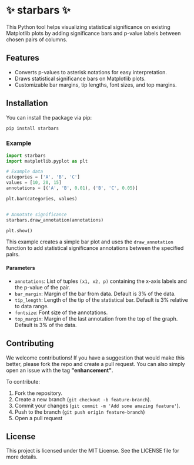 # ✨ starbars ✨

This Python tool helps visualizing statistical significance on existing Matplotlib plots by adding significance bars and p-value labels between chosen pairs of columns.

## Features

- Converts p-values to asterisk notations for easy interpretation.
- Draws statistical significance bars on Matplotlib plots.
- Customizable bar margins, tip lengths, font sizes, and top margins.

## Installation

You can install the package via pip:

```bash
pip install starbars
```

### Example

```python
import starbars
import matplotlib.pyplot as plt

# Example data
categories = ['A', 'B', 'C']
values = [10, 20, 15]
annotations = [('A', 'B', 0.01), ('B', 'C', 0.05)]

plt.bar(categories, values)


# Annotate significance
starbars.draw_annotation(annotations)

plt.show()
```

This example creates a simple bar plot and uses the `draw_annotation` function to add statistical significance annotations between the specified pairs.

#### Parameters

- `annotations`: List of tuples `(x1, x2, p)` containing the x-axis labels and the p-value of the pair.
- `bar_margin`: Margin of the bar from data. Default is 3% of the data.
- `tip_length`: Length of the tip of the statistical bar. Default is 3% relative to data range.
- `fontsize`: Font size of the annotations.
- `top_margin`: Margin of the last annotation from the top of the graph. Default is 3% of the data.

## Contributing

We welcome contributions!
If you have a suggestion that would make this better, please fork the repo and create a pull request. You can also
simply open an issue with the tag **"enhancement"**.

To contribute:

1. Fork the repository.
2. Create a new branch (`git checkout -b feature-branch`).
3. Commit your changes (`git commit -m 'Add some amazing feature'`).
4. Push to the branch (`git push origin feature-branch`)
5. Open a pull request

## License

This project is licensed under the MIT License. See the LICENSE file for more details.
